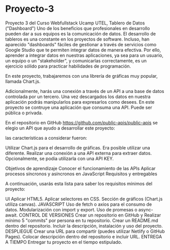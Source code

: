 # Proyecto-3
Proyecto 3 del Curso Webfullstack Ucamp UTEL,  Tablero de Datos ("Dashboard")
Uno de los beneficios que profesionales en desarrollo pueden dar a sus equipos es la comunicación de datos.
El desarrollo de tableros es una constante en los proyectos de software.
Incluso, han aparecido "dashboards" fáciles de gestionar a través de servicios como Google Studio que te permiten integrar datos de manera efectiva.
Por ello, aprender a integrar datos en nuestras aplicaciones, ya sea para un usuario, un equipo o un "stakeholder", y comunicarlas correctamente, es un ejercicio sólido para practicar habilidades de programación.

En este proyecto, trabajaremos con una librería de gráficas muy popular, llamada Chart.js.

Adicionalmente, harás una conexión a través de un API a una base de datos controlada por un tercero. Una vez descargados los datos en nuestra aplicación podrás manipularlos para expresarlos como desees.
En este proyecto se contruye una aplicación que consuma una API. Puede ser pública o privada.

En el repositorio en GitHub  https://github.com/public-apis/public-apis se elegio un API que ayudo a desarrollar este proyecto:

las características a considerar fueron:

Utilizar Chart.js para el desarrollo de gráficas. Era posible utilizar una diferente.
Realizar una conexión a una API externa para extraer datos. Opcionalmente, se podia utilizarla con una API KEY.

Objetivos de aprendizaje
Conocer el funcionamiento de las APIs
Aplicar procesos síncronos y asíncronos en JavaScript
Requisitos y entregables

A continuación, usarás esta lista para saber los requisitos mínimos del proyecto:

UI
 Aplicar HTML5.
 Aplicar selectores en CSS.
 Sección de gráficos (Chart.js utiliza canvas).
JAVASCRIPT
 Uso de fetch o axios para el consumo de datos.
 Modularización con import y export.
 Uso de promesas o async-await.
CONTROL DE VERSIONES
 Crear un repositorio en GitHub y Realizar mínimo 5 "commits" por persona en tu repositorio.
 Crear un README.md dentro del repositorio. Incluir la descripción, instalación y uso del proyecto.
DESPLIEGUE
 Crear una URL para compartir (puedes utilizar Netlify o GitHub Pages).
 Colocar descripción dentro del repositorio e incluir URL.
ENTREGA A TIEMPO
 Entregar tu proyecto en el tiempo estipulado.
